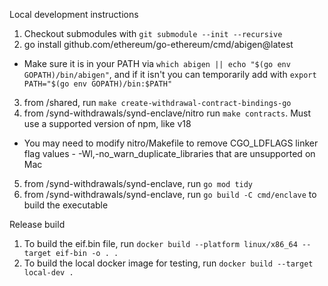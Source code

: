 Local development instructions
1. Checkout submodules with `git submodule --init --recursive`
2. go install github.com/ethereum/go-ethereum/cmd/abigen@latest
- Make sure it is in your PATH via `which abigen || echo "$(go env GOPATH)/bin/abigen"`, and if it isn't you can temporarily add with `export PATH="$(go env GOPATH)/bin:$PATH"`
3. from /shared, run `make create-withdrawal-contract-bindings-go`
4. from /synd-withdrawals/synd-enclave/nitro run `make contracts`. Must use a supported version of npm, like v18
- You may need to modify nitro/Makefile to remove CGO_LDFLAGS linker flag values - -Wl,-no_warn_duplicate_libraries that are unsupported on Mac
5. from /synd-withdrawals/synd-enclave, run `go mod tidy`
6. from /synd-withdrawals/synd-enclave, run `go build -C cmd/enclave` to build the executable

Release build
1. To build the eif.bin file, run `docker build --platform linux/x86_64 --target eif-bin -o . .`
2. To build the local docker image for testing, run `docker build --target local-dev .`

